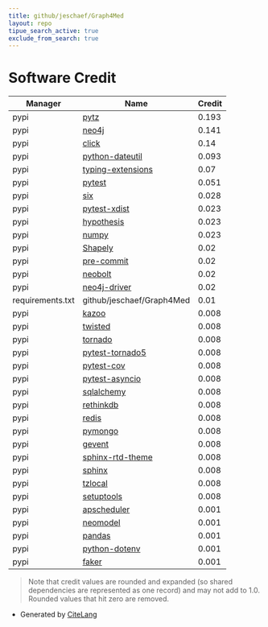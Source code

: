 ```yaml
---
title: github/jeschaef/Graph4Med
layout: repo
tipue_search_active: true
exclude_from_search: true
---
```

# Software Credit

|Manager|Name|Credit|
|-------|----|------|
|pypi|[pytz](http://pythonhosted.org/pytz)|0.193|
|pypi|[neo4j](https://neo4j.com/docs/api/python-driver/current/)|0.141|
|pypi|[click](https://pypi.org/project/click)|0.14|
|pypi|[python-dateutil](https://pypi.org/project/python-dateutil)|0.093|
|pypi|[typing-extensions](https://pypi.org/project/typing-extensions)|0.07|
|pypi|[pytest](https://pypi.org/project/pytest)|0.051|
|pypi|[six](https://pypi.org/project/six)|0.028|
|pypi|[pytest-xdist](https://pypi.org/project/pytest-xdist)|0.023|
|pypi|[hypothesis](https://pypi.org/project/hypothesis)|0.023|
|pypi|[numpy](https://pypi.org/project/numpy)|0.023|
|pypi|[Shapely](https://pypi.org/project/Shapely)|0.02|
|pypi|[pre-commit](https://pypi.org/project/pre-commit)|0.02|
|pypi|[neobolt](https://pypi.org/project/neobolt)|0.02|
|pypi|[neo4j-driver](https://pypi.org/project/neo4j-driver)|0.02|
|requirements.txt|github/jeschaef/Graph4Med|0.01|
|pypi|[kazoo](https://kazoo.readthedocs.io)|0.008|
|pypi|[twisted](https://twistedmatrix.com/)|0.008|
|pypi|[tornado](https://pypi.org/project/tornado)|0.008|
|pypi|[pytest-tornado5](https://pypi.org/project/pytest-tornado5)|0.008|
|pypi|[pytest-cov](https://pypi.org/project/pytest-cov)|0.008|
|pypi|[pytest-asyncio](https://pypi.org/project/pytest-asyncio)|0.008|
|pypi|[sqlalchemy](https://pypi.org/project/sqlalchemy)|0.008|
|pypi|[rethinkdb](https://pypi.org/project/rethinkdb)|0.008|
|pypi|[redis](https://pypi.org/project/redis)|0.008|
|pypi|[pymongo](https://pypi.org/project/pymongo)|0.008|
|pypi|[gevent](https://pypi.org/project/gevent)|0.008|
|pypi|[sphinx-rtd-theme](https://pypi.org/project/sphinx-rtd-theme)|0.008|
|pypi|[sphinx](https://pypi.org/project/sphinx)|0.008|
|pypi|[tzlocal](https://pypi.org/project/tzlocal)|0.008|
|pypi|[setuptools](https://pypi.org/project/setuptools)|0.008|
|pypi|[apscheduler](https://github.com/agronholm/apscheduler)|0.001|
|pypi|[neomodel](https://neomodel.readthedocs.io)|0.001|
|pypi|[pandas](https://pandas.pydata.org)|0.001|
|pypi|[python-dotenv](https://github.com/theskumar/python-dotenv)|0.001|
|pypi|[faker](https://github.com/joke2k/faker)|0.001|


> Note that credit values are rounded and expanded (so shared dependencies are represented as one record) and may not add to 1.0. Rounded values that hit zero are removed.


- Generated by [CiteLang](https://github.com/vsoch/citelang)
